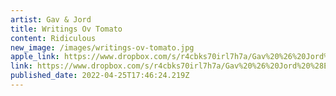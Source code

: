 ```yaml
---
artist: Gav & Jord
title: Writings Ov Tomato
content: Ridiculous
new_image: /images/writings-ov-tomato.jpg
apple_link: https://www.dropbox.com/s/r4cbks70irl7h7a/Gav%20%26%20Jord%20%28Equiknoxx%29.zip?dl=1
link: https://www.dropbox.com/s/r4cbks70irl7h7a/Gav%20%26%20Jord%20%28Equiknoxx%29.zip?dl=1
published_date: 2022-04-25T17:46:24.219Z
---
```

